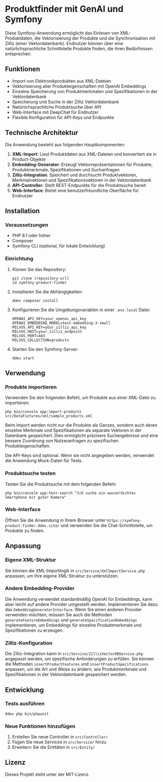 # Produktfinder mit GenAI und Symfony

Diese Symfony-Anwendung ermöglicht das Einlesen von XML-Produktdaten, die Vektorisierung der Produkte und die Synchronisation mit Zilliz (einer Vektordatenbank). Endnutzer können über eine natürlichsprachliche Schnittstelle Produkte finden, die ihren Bedürfnissen entsprechen.

## Funktionen

- Import von Elektronikprodukten aus XML-Dateien
- Vektorisierung aller Produkteigenschaften mit OpenAI Embeddings
- Einzelne Speicherung von Produktmerkmalen und Spezifikationen in der Vektordatenbank
- Speicherung und Suche in der Zilliz Vektordatenbank
- Natürlichsprachliche Produktsuche über API
- Web-Interface mit DeepChat für Endnutzer
- Flexible Konfiguration für API-Keys und Endpunkte

## Technische Architektur

Die Anwendung besteht aus folgenden Hauptkomponenten:

1. **XML-Import**: Liest Produktdaten aus XML-Dateien und konvertiert sie in Product-Objekte
2. **Embedding-Generator**: Erzeugt Vektorrepräsentationen für Produkte, Produktmerkmale, Spezifikationen und Suchanfragen
3. **Zilliz-Integration**: Speichert und durchsucht Produktvektoren, Merkmalvektoren und Spezifikationsvektoren in der Vektordatenbank
4. **API-Controller**: Stellt REST-Endpunkte für die Produktsuche bereit
5. **Web-Interface**: Bietet eine benutzerfreundliche Oberfläche für Endnutzer

## Installation

### Voraussetzungen

- PHP 8.1 oder höher
- Composer
- Symfony CLI (optional, für lokale Entwicklung)

### Einrichtung

1. Klonen Sie das Repository:
   ```
   git clone [repository-url]
   cd symfony-product-finder
   ```

2. Installieren Sie die Abhängigkeiten:
   ```
   ddev composer install
   ```

3. Konfigurieren Sie die Umgebungsvariablen in einer `.env.local` Datei:
   ```
   OPENAI_API_KEY=your_openai_api_key
   OPENAI_EMBEDDING_MODEL=text-embedding-3-small
   MILVUS_API_KEY=your_zilliz_api_key
   MILVUS_HOST=your_zilliz_endpoint
   MILVUS_PORT=443
   MILVUS_COLLECTION=products
   ```

4. Starten Sie den Symfony-Server:
   ```
   ddev start
   ```

## Verwendung

### Produkte importieren

Verwenden Sie den folgenden Befehl, um Produkte aus einer XML-Datei zu importieren:

```
php bin/console app:import-products src/DataFixtures/xml/sample_products.xml
```

Beim Import werden nicht nur die Produkte als Ganzes, sondern auch deren einzelne Merkmale und Spezifikationen als separate Vektoren in der Datenbank gespeichert. Dies ermöglicht präzisere Suchergebnisse und eine bessere Zuordnung von Nutzeranfragen zu spezifischen Produkteigenschaften.

Die API-Keys sind optional. Wenn sie nicht angegeben werden, verwendet die Anwendung Mock-Daten für Tests.

### Produktsuche testen

Testen Sie die Produktsuche mit dem folgenden Befehl:

```
php bin/console app:test-search "Ich suche ein wasserdichtes Smartphone mit guter Kamera"
```

### Web-Interface

Öffnen Sie die Anwendung in Ihrem Browser unter `https://symfony-product-finder.ddev.site/` und verwenden Sie die Chat-Schnittstelle, um Produkte zu finden.

## Anpassung

### Eigene XML-Struktur

Sie können die XML-Importlogik in `src/Service/XmlImportService.php` anpassen, um Ihre eigene XML-Struktur zu unterstützen.

### Andere Embedding-Provider

Die Anwendung verwendet standardmäßig OpenAI für Embeddings, kann aber leicht auf andere Provider umgestellt werden. Implementieren Sie dazu das `EmbeddingGeneratorInterface`. Wenn Sie einen anderen Provider verwenden möchten, müssen Sie auch die Methoden `generateFeatureEmbeddings` und `generateSpecificationEmbeddings` implementieren, um Embeddings für einzelne Produktmerkmale und Spezifikationen zu erzeugen.

### Zilliz-Konfiguration

Die Zilliz-Integration kann in `src/Service/ZillizVectorDBService.php` angepasst werden, um spezifische Anforderungen zu erfüllen. Sie können die Methoden `insertProductFeatures` und `insertProductSpecifications` anpassen, um die Art und Weise zu ändern, wie Produktmerkmale und Spezifikationen in der Vektordatenbank gespeichert werden.

## Entwicklung

### Tests ausführen

```
ddev php bin/phpunit
```

### Neue Funktionen hinzufügen

1. Erstellen Sie neue Controller in `src/Controller/`
2. Fügen Sie neue Services in `src/Service/` hinzu
3. Erweitern Sie die Entitäten in `src/Entity/`

## Lizenz

Dieses Projekt steht unter der MIT-Lizenz.

